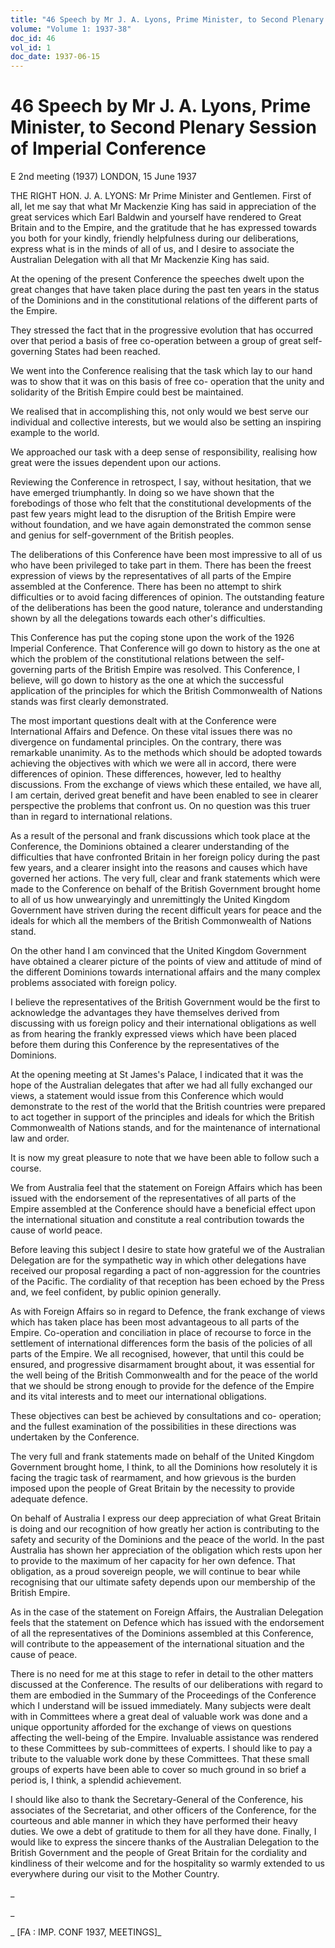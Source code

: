 ```yaml
---
title: "46 Speech by Mr J. A. Lyons, Prime Minister, to Second Plenary Session of Imperial Conference"
volume: "Volume 1: 1937-38"
doc_id: 46
vol_id: 1
doc_date: 1937-06-15
---
```


# 46 Speech by Mr J. A. Lyons, Prime Minister, to Second Plenary Session of Imperial Conference

E 2nd meeting (1937) LONDON, 15 June 1937

THE RIGHT HON. J. A. LYONS: Mr Prime Minister and Gentlemen. First of all, let me say that what Mr Mackenzie King has said in appreciation of the great services which Earl Baldwin and yourself have rendered to Great Britain and to the Empire, and the gratitude that he has expressed towards you both for your kindly, friendly helpfulness during our deliberations, express what is in the minds of all of us, and I desire to associate the Australian Delegation with all that Mr Mackenzie King has said.

At the opening of the present Conference the speeches dwelt upon the great changes that have taken place during the past ten years in the status of the Dominions and in the constitutional relations of the different parts of the Empire.

They stressed the fact that in the progressive evolution that has occurred over that period a basis of free co-operation between a group of great self-governing States had been reached.

We went into the Conference realising that the task which lay to our hand was to show that it was on this basis of free co- operation that the unity and solidarity of the British Empire could best be maintained.

We realised that in accomplishing this, not only would we best serve our individual and collective interests, but we would also be setting an inspiring example to the world.

We approached our task with a deep sense of responsibility, realising how great were the issues dependent upon our actions.

Reviewing the Conference in retrospect, I say, without hesitation, that we have emerged triumphantly. In doing so we have shown that the forebodings of those who felt that the constitutional developments of the past few years might lead to the disruption of the British Empire were without foundation, and we have again demonstrated the common sense and genius for self-government of the British peoples.

The deliberations of this Conference have been most impressive to all of us who have been privileged to take part in them. There has been the freest expression of views by the representatives of all parts of the Empire assembled at the Conference. There has been no attempt to shirk difficulties or to avoid facing differences of opinion. The outstanding feature of the deliberations has been the good nature, tolerance and understanding shown by all the delegations towards each other's difficulties.

This Conference has put the coping stone upon the work of the 1926 Imperial Conference. That Conference will go down to history as the one at which the problem of the constitutional relations between the self-governing parts of the British Empire was resolved. This Conference, I believe, will go down to history as the one at which the successful application of the principles for which the British Commonwealth of Nations stands was first clearly demonstrated.

The most important questions dealt with at the Conference were International Affairs and Defence. On these vital issues there was no divergence on fundamental principles. On the contrary, there was remarkable unanimity. As to the methods which should be adopted towards achieving the objectives with which we were all in accord, there were differences of opinion. These differences, however, led to healthy discussions. From the exchange of views which these entailed, we have all, I am certain, derived great benefit and have been enabled to see in clearer perspective the problems that confront us. On no question was this truer than in regard to international relations.

As a result of the personal and frank discussions which took place at the Conference, the Dominions obtained a clearer understanding of the difficulties that have confronted Britain in her foreign policy during the past few years, and a clearer insight into the reasons and causes which have governed her actions. The very full, clear and frank statements which were made to the Conference on behalf of the British Government brought home to all of us how unwearyingly and unremittingly the United Kingdom Government have striven during the recent difficult years for peace and the ideals for which all the members of the British Commonwealth of Nations stand.

On the other hand I am convinced that the United Kingdom Government have obtained a clearer picture of the points of view and attitude of mind of the different Dominions towards international affairs and the many complex problems associated with foreign policy.

I believe the representatives of the British Government would be the first to acknowledge the advantages they have themselves derived from discussing with us foreign policy and their international obligations as well as from hearing the frankly expressed views which have been placed before them during this Conference by the representatives of the Dominions.

At the opening meeting at St James's Palace, I indicated that it was the hope of the Australian delegates that after we had all fully exchanged our views, a statement would issue from this Conference which would demonstrate to the rest of the world that the British countries were prepared to act together in support of the principles and ideals for which the British Commonwealth of Nations stands, and for the maintenance of international law and order.

It is now my great pleasure to note that we have been able to follow such a course.

We from Australia feel that the statement on Foreign Affairs which has been issued with the endorsement of the representatives of all parts of the Empire assembled at the Conference should have a beneficial effect upon the international situation and constitute a real contribution towards the cause of world peace.

Before leaving this subject I desire to state how grateful we of the Australian Delegation are for the sympathetic way in which other delegations have received our proposal regarding a pact of non-aggression for the countries of the Pacific. The cordiality of that reception has been echoed by the Press and, we feel confident, by public opinion generally.

As with Foreign Affairs so in regard to Defence, the frank exchange of views which has taken place has been most advantageous to all parts of the Empire. Co-operation and conciliation in place of recourse to force in the settlement of international differences form the basis of the policies of all parts of the Empire. We all recognised, however, that until this could be ensured, and progressive disarmament brought about, it was essential for the well being of the British Commonwealth and for the peace of the world that we should be strong enough to provide for the defence of the Empire and its vital interests and to meet our international obligations.

These objectives can best be achieved by consultations and co- operation; and the fullest examination of the possibilities in these directions was undertaken by the Conference.

The very full and frank statements made on behalf of the United Kingdom Government brought home, I think, to all the Dominions how resolutely it is facing the tragic task of rearmament, and how grievous is the burden imposed upon the people of Great Britain by the necessity to provide adequate defence.

On behalf of Australia I express our deep appreciation of what Great Britain is doing and our recognition of how greatly her action is contributing to the safety and security of the Dominions and the peace of the world. In the past Australia has shown her appreciation of the obligation which rests upon her to provide to the maximum of her capacity for her own defence. That obligation, as a proud sovereign people, we will continue to bear while recognising that our ultimate safety depends upon our membership of the British Empire.

As in the case of the statement on Foreign Affairs, the Australian Delegation feels that the statement on Defence which has issued with the endorsement of all the representatives of the Dominions assembled at this Conference, will contribute to the appeasement of the international situation and the cause of peace.

There is no need for me at this stage to refer in detail to the other matters discussed at the Conference. The results of our deliberations with regard to them are embodied in the Summary of the Proceedings of the Conference which I understand will be issued immediately. Many subjects were dealt with in Committees where a great deal of valuable work was done and a unique opportunity afforded for the exchange of views on questions affecting the well-being of the Empire. Invaluable assistance was rendered to these Committees by sub-committees of experts. I should like to pay a tribute to the valuable work done by these Committees. That these small groups of experts have been able to cover so much ground in so brief a period is, I think, a splendid achievement.

I should like also to thank the Secretary-General of the Conference, his associates of the Secretariat, and other officers of the Conference, for the courteous and able manner in which they have performed their heavy duties. We owe a debt of gratitude to them for all they have done. Finally, I would like to express the sincere thanks of the Australian Delegation to the British Government and the people of Great Britain for the cordiality and kindliness of their welcome and for the hospitality so warmly extended to us everywhere during our visit to the Mother Country.

_

_

_ [FA : IMP. CONF 1937, MEETINGS]_
